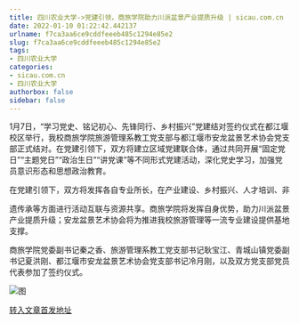 ```yaml
---
title: 四川农业大学->党建引领，商旅学院助力川派盆景产业提质升级 | sicau.com.cn
date: 2022-01-10 01:22:42.442137
urlname: f7ca3aa6ce9cddfeeeb485c1294e85e2
slug: f7ca3aa6ce9cddfeeeb485c1294e85e2
tags: 
- 四川农业大学
categories:
- sicau.com.cn
- 四川农业大学
authorbox: false
sidebar: false
---
```

1月7日，“学习党史、铭记初心、先锋同行、乡村振兴”党建结对签约仪式在都江堰校区举行，我校商旅学院旅游管理系教工党支部与都江堰市安龙盆景艺术协会党支部正式结对。在党建引领下，双方将建立区域党建联合体，通过共同开展“固定党日”“主题党日”“政治生日”“讲党课”等不同形式党建活动，深化党史学习，加强党员意识形态和思想政治教育。

在党建引领下，双方将发挥各自专业所长，在产业建设、乡村振兴、人才培训、非
<!--more-->
遗传承等方面进行活动互联与资源共享。商旅学院将发挥自身优势，助力川派盆景产业提质升级；安龙盆景艺术协会将为推进我校旅游管理等一流专业建设提供基地支撑。

商旅学院党委副书记秦之香、旅游管理系教工党支部书记耿宝江、青城山镇党委副书记夏洪刚、都江堰市安龙盆景艺术协会党支部书记冷月刚，以及双方党支部党员代表参加了签约仪式。

![图](https://news.sicau.edu.cn/__local/7/3F/1D/2C0C2E3F1F8864EEEF40B630FF2_5D4B1EE3_2B669.jpg)

[转入文章首发地址](https://news.sicau.edu.cn/info/1078/66424.htm)